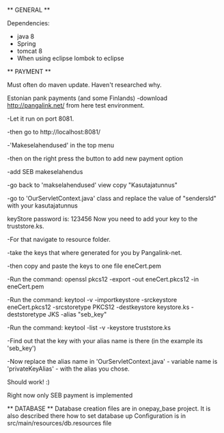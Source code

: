 

** GENERAL **

Dependencies:
* java 8
* Spring
* tomcat 8
* When using eclipse lombok to eclipse



** PAYMENT **

Must often do maven update. Haven't researched why.

Estonian pank payments (and some Finlands)
-download http://pangalink.net/ from here test environment.

-Let it run on port 8081.

-then go to http://localhost:8081/

-'Makeselahendused' in the top menu

-then on the right press the button to add new payment option

-add SEB makeselahendus

-go back to 'makselahendused' view copy "Kasutajatunnus"

-go to 'OurServletContext.java' class and replace the value of "sendersId" with your kasutajatunnus


keyStore password is: 123456
Now you need to add your key to the truststore.ks.

-For that navigate to resource folder.

-take the keys that where generated for you by Pangalink-net.

-then copy and paste the keys to one file eneCert.pem

-Run the command: openssl pkcs12 -export -out eneCert.pkcs12 -in eneCert.pem

-Run the command: keytool -v -importkeystore -srckeystore eneCert.pkcs12 -srcstoretype PKCS12 -destkeystore keystore.ks -deststoretype JKS -alias "seb_key"

-Run the command: keytool -list -v -keystore truststore.ks

-Find out that the key with your alias name is there (in the example its 'seb_key')

-Now replace the alias name in 'OurServletContext.java' - variable name is 'privateKeyAlias' - with the alias you chose.

Should work! :) 

Right now only SEB payment is implemented


** DATABASE **
Database creation files are in onepay_base project. It is also described there how to set database up
Configuration is in src/main/resources/db.resources file